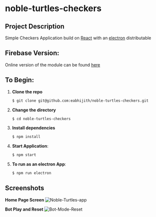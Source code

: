 # noble-turtles-checkers

## Project Description
Simple Checkers Application build on [React](https://github.com/facebook/create-react-app) with an [electron](https://github.com/electron/electron) distributable

## Firebase Version:
Online version of the module can be found [here](https://noble-turtles-checkers.web.app/home)


## To Begin:

1. **Clone the repo**

   ```sh
   $ git clone git@github.com:eabhijith/noble-turtles-checkers.git
   ```

2. **Change the directory**

   ```sh
   $ cd noble-turtles-checkers
   ```

3. **Install dependencies**

   ```sh
   $ npm install
   ```

4. **Start Application**:

   ```sh
   $ npm start
   ```

5. **To run as an electron App**:

   ```sh
   $ npm run electron
   ```
   
   
## Screenshots

**Home Page Screen**
![Noble-Turtles-app](https://user-images.githubusercontent.com/17565188/144707081-66a99dd6-e25d-40e8-a832-b03d782fe0dd.gif)

**Bot Play and Reset**
![Bot-Mode-Reset](https://user-images.githubusercontent.com/17565188/144707088-f07b01f5-15b5-4144-9600-b8b98233d484.gif)

<!-- **Home Page Screen**
   ![image](https://user-images.githubusercontent.com/17565188/140895822-e5abac38-0e0b-4511-a4c8-68e6369af716.png)
 

**Player Details Screen**
   ![image](https://user-images.githubusercontent.com/17565188/140895947-50461c6a-7a48-42c2-ab50-01c74f14a999.png)
   
**Game Board Screen**
   ![image](https://user-images.githubusercontent.com/17565188/140896069-c4eaa5aa-8315-4d14-98b7-07c876b41af0.png)
   
**Rules Screen**
   ![image](https://user-images.githubusercontent.com/17565188/140896195-15406319-c31a-4b37-993a-c47f82a3ee8b.png) -->

 

